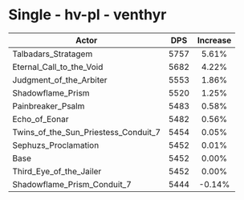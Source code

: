 # Single - hv-pl - venthyr
| Actor | DPS | Increase |
|---|:---:|:---:|
|Talbadars_Stratagem|5757|5.61%|
|Eternal_Call_to_the_Void|5682|4.22%|
|Judgment_of_the_Arbiter|5553|1.86%|
|Shadowflame_Prism|5520|1.25%|
|Painbreaker_Psalm|5483|0.58%|
|Echo_of_Eonar|5482|0.56%|
|Twins_of_the_Sun_Priestess_Conduit_7|5454|0.05%|
|Sephuzs_Proclamation|5452|0.01%|
|Base|5452|0.00%|
|Third_Eye_of_the_Jailer|5452|0.00%|
|Shadowflame_Prism_Conduit_7|5444|-0.14%|
